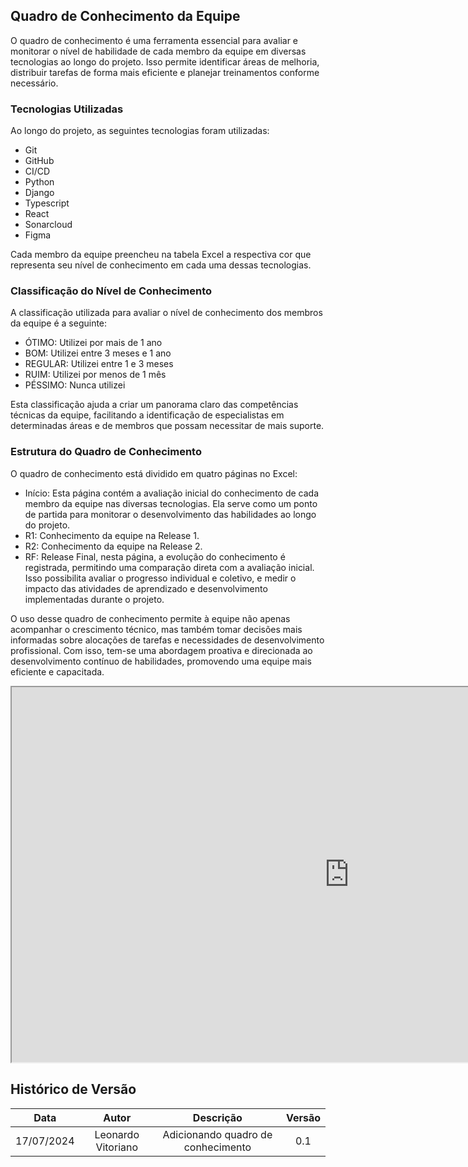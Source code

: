 ## Quadro de Conhecimento da Equipe

O quadro de conhecimento é uma ferramenta essencial para avaliar e monitorar o nível de habilidade de cada membro da equipe em diversas tecnologias ao longo do projeto. Isso permite identificar áreas de melhoria, distribuir tarefas de forma mais eficiente e planejar treinamentos conforme necessário.

### Tecnologias Utilizadas

Ao longo do projeto, as seguintes tecnologias foram utilizadas:

- Git
- GitHub
- CI/CD
- Python
- Django
- Typescript
- React
- Sonarcloud
- Figma

Cada membro da equipe preencheu na tabela Excel a respectiva cor que representa seu nível de conhecimento em cada uma dessas tecnologias.

### Classificação do Nível de Conhecimento

A classificação utilizada para avaliar o nível de conhecimento dos membros da equipe é a seguinte:

- ÓTIMO: Utilizei por mais de 1 ano
- BOM: Utilizei entre 3 meses e 1 ano
- REGULAR: Utilizei entre 1 e 3 meses
- RUIM: Utilizei por menos de 1 mês
- PÉSSIMO: Nunca utilizei

Esta classificação ajuda a criar um panorama claro das competências técnicas da equipe, facilitando a identificação de especialistas em determinadas áreas e de membros que possam necessitar de mais suporte.

### Estrutura do Quadro de Conhecimento

O quadro de conhecimento está dividido em quatro páginas no Excel:

- Início: Esta página contém a avaliação inicial do conhecimento de cada membro da equipe nas diversas tecnologias. Ela serve como um ponto de partida para monitorar o desenvolvimento das habilidades ao longo do projeto.
- R1: Conhecimento da equipe na Release 1.  
- R2: Conhecimento da equipe na Release 2.
- RF: Release Final, nesta página, a evolução do conhecimento é registrada, permitindo uma comparação direta com a avaliação inicial. Isso possibilita avaliar o progresso individual e coletivo, e medir o impacto das atividades de aprendizado e desenvolvimento implementadas durante o projeto.

O uso desse quadro de conhecimento permite à equipe não apenas acompanhar o crescimento técnico, mas também tomar decisões mais informadas sobre alocações de tarefas e necessidades de desenvolvimento profissional. Com isso, tem-se uma abordagem proativa e direcionada ao desenvolvimento contínuo de habilidades, promovendo uma equipe mais eficiente e capacitada.

<iframe width="1080" height="600" src="https://docs.google.com/spreadsheets/d/e/2PACX-1vQJNC46T4jhIEc1Nypz-bmAmHozBcM2kz8D5m3aVdKrrN0mdpZchJTQuIjHZ2UWrnv7mSdooAIj1kuO/pubhtml?widget=true&amp;headers=false"></iframe>


## Histórico de Versão

|Data|Autor|Descrição|Versão|
|:--:|:--:|:---:|:---:|
|17/07/2024| Leonardo Vitoriano | Adicionando quadro de conhecimento |0.1|